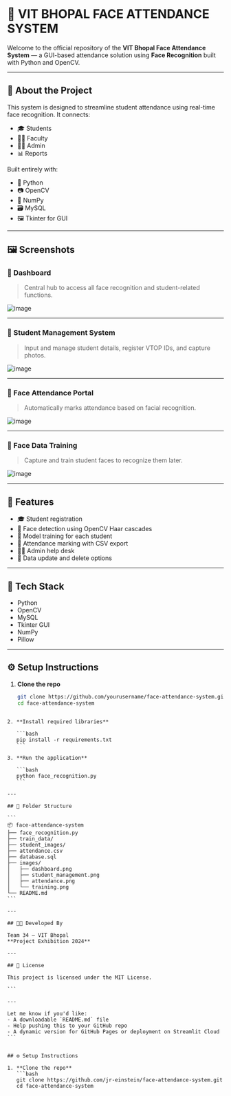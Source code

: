 # 🧠 VIT BHOPAL FACE ATTENDANCE SYSTEM

Welcome to the official repository of the **VIT Bhopal Face Attendance System** — a GUI-based attendance solution using **Face Recognition** built with Python and OpenCV.

---

## 📌 About the Project

This system is designed to streamline student attendance using real-time face recognition. It connects:
- 🎓 Students
- 👩‍🏫 Faculty
- 🧑‍💻 Admin
- 📊 Reports

Built entirely with:
- 🐍 Python
- 📷 OpenCV
- 🧠 NumPy
- 🗃️ MySQL
- 🖼️ Tkinter for GUI

---

## 🖼️ Screenshots

### 🔹 Dashboard
> Central hub to access all face recognition and student-related functions.

![image](https://github.com/user-attachments/assets/9a3b32e7-c4b6-495a-9304-681c38961448)


---

### 🔹 Student Management System
> Input and manage student details, register VTOP IDs, and capture photos.

![image](https://github.com/user-attachments/assets/45cbc8a3-474d-4d62-b25b-4d42d9a57950)


---

### 🔹 Face Attendance Portal
> Automatically marks attendance based on facial recognition.

![image](https://github.com/user-attachments/assets/877681a7-c3f5-49c5-afad-4632e99f17cb)


---

### 🔹 Face Data Training
> Capture and train student faces to recognize them later.

![image](https://github.com/user-attachments/assets/71e2646e-6622-4ff2-ba8e-3078f6d368a6)


---

## 🚀 Features

- 🎓 Student registration
- 📸 Face detection using OpenCV Haar cascades
- 🧠 Model training for each student
- 📅 Attendance marking with CSV export
- 🧑‍🏫 Admin help desk
- 🔄 Data update and delete options

---

## 🧱 Tech Stack

- Python
- OpenCV
- MySQL
- Tkinter GUI
- NumPy
- Pillow


---

## ⚙️ Setup Instructions

1. **Clone the repo**
   ```bash
   git clone https://github.com/yourusername/face-attendance-system.git
   cd face-attendance-system
````

2. **Install required libraries**

   ```bash
   pip install -r requirements.txt
   ```

3. **Run the application**

   ```bash
   python face_recognition.py
   ```

---

## 📁 Folder Structure

```
📦 face-attendance-system
├── face_recognition.py
├── train_data/
├── student_images/
├── attendance.csv
├── database.sql
├── images/
│   ├── dashboard.png
│   ├── student_management.png
│   ├── attendance.png
│   └── training.png
└── README.md
```

---

## 👨‍💻 Developed By

Team 34 – VIT Bhopal
**Project Exhibition 2024**

---

## 📜 License

This project is licensed under the MIT License.

```

---

Let me know if you'd like:
- A downloadable `README.md` file
- Help pushing this to your GitHub repo
- A dynamic version for GitHub Pages or deployment on Streamlit Cloud
```


## ⚙️ Setup Instructions

1. **Clone the repo**
   ```bash
   git clone https://github.com/jr-einstein/face-attendance-system.git
   cd face-attendance-system

